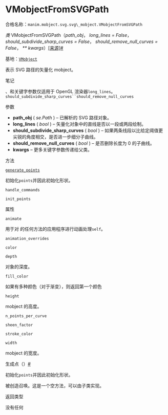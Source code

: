 # VMobjectFromSVGPath 

合格名称：`manim.mobject.svg.svg\_mobject.VMobjectFromSVGPath`

_类_ VMobjectFromSVGPath（_path_obj_， _long_lines = False_， _should_subdivide_sharp_curves = False_， _should_remove_null_curves = False_， _\*\* kwargs_）[\[来源\]](../_modules/manim/mobject/svg/svg_mobject.html#VMobjectFromSVGPath)[#](#manim.mobject.svg.svg_mobject.VMobjectFromSVGPath "此定义的固定链接")

基地：[`VMobject`](manim.mobject.types.vectorized_mobject.VMobject.html#manim.mobject.types.vectorized_mobject.VMobject "manim.mobject.types.vectorized_mobject.VMobject")

表示 SVG 路径的矢量化 mobject。

笔记

、和关键字参数仅适用于 OpenGL 渲染器`long_lines`。` should_subdivide_sharp_curves``should_remove_null_curves `

参数

- **path_obj** ( _se.Path_ ) – 已解析的 SVG 路径对象。
- **long_lines** ( _bool_ ) – 矢量化对象中的直线是否以一段或两段绘制。
- **should_subdivide_sharp_curves** ( _bool_ ) – 如果两条线段以比给定阈值更尖锐的角度相交，是否进一步细分子曲线。
- **should_remove_null_curves** ( _bool_ ) – 是否删除长度为 0 的子曲线。
- **kwargs** – 更多关键字参数传递给父类。

方法

[`generate_points`](#manim.mobject.svg.svg_mobject.VMobjectFromSVGPath.generate_points "manim.mobject.svg.svg_mobject.VMobjectFromSVGPath.generate_points")

初始化`points`并因此初始化形状。

`handle_commands`

`init_points`

属性

`animate`

用于对 的任何方法的应用程序进行动画处理`self`。

`animation_overrides`

`color`

`depth`

对象的深度。

`fill_color`

如果有多种颜色（对于渐变），则返回第一个颜色

`height`

mobject 的高度。

`n_points_per_curve`

`sheen_factor`

`stroke_color`

`width`

mobject 的宽度。

生成点（）[#](#manim.mobject.svg.svg_mobject.VMobjectFromSVGPath.generate_points "此定义的固定链接")

初始化`points`并因此初始化形状。

被创造召唤。这是一个空方法，可以由子类实现。

返回类型

没有任何
